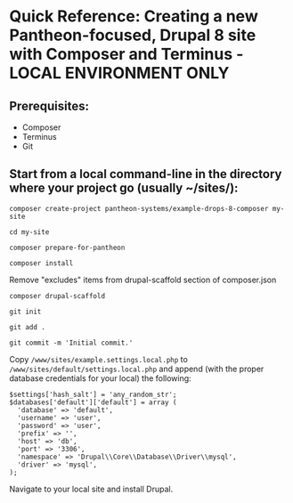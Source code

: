 # Quick Reference: Creating a new Pantheon-focused, Drupal 8 site with Composer and Terminus - LOCAL ENVIRONMENT ONLY

## Prerequisites: 
  *  Composer  
  *  Terminus  
  *  Git  

## Start from a local command-line in the directory where your project go (usually ~/sites/):
 
`composer create-project pantheon-systems/example-drops-8-composer my-site`
 
`cd my-site`
 
`composer prepare-for-pantheon`
 
`composer install`
 
Remove "excludes" items from drupal-scaffold section of composer.json
 
`composer drupal-scaffold`
 
`git init`
 
`git add .`
 
`git commit -m 'Initial commit.'`
 
Copy `/www/sites/example.settings.local.php` to `/www/sites/default/settings.local.php` and append (with the proper database credentials for your local) the following:
 
```$config_directories['sync'] = '../config';
$settings['hash_salt'] = 'any_random_str';
$databases['default']['default'] = array (
  'database' => 'default',
  'username' => 'user',
  'password' => 'user',
  'prefix' => '',
  'host' => 'db',
  'port' => '3306',
  'namespace' => 'Drupal\\Core\\Database\\Driver\\mysql',
  'driver' => 'mysql',
);
```

Navigate to your local site and install Drupal.
